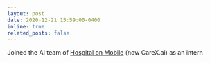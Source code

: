 ```yaml
---
layout: post
date: 2020-12-21 15:59:00-0400
inline: true
related_posts: false
---
```


Joined the AI team of [Hospital on Mobile](https://www.carex.ai/) (now CareX.ai) as an intern
